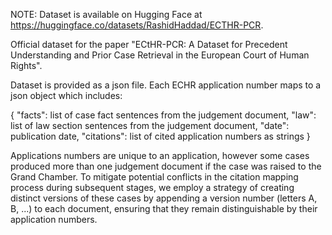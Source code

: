NOTE: Dataset is available on Hugging Face at https://huggingface.co/datasets/RashidHaddad/ECTHR-PCR.

Official dataset for the paper "ECtHR-PCR: A Dataset for Precedent Understanding and Prior Case Retrieval in the European Court of Human Rights".

Dataset is provided as a json file. Each ECHR application number maps to a json object which includes:

{
    "facts": list of case fact sentences from the judgement document,
    "law": list of law section sentences from the judgement document,
    "date": publication date,
    "citations": list of cited application numbers as strings
}

Applications numbers are unique to an application, however some cases produced more than one judgement document if the case was raised to the Grand Chamber.
To mitigate potential conflicts in the citation mapping process during subsequent stages, we employ a strategy of creating distinct versions of these cases by appending a version number (letters A, B, ...) to each document, ensuring that they remain distinguishable by their application numbers.
